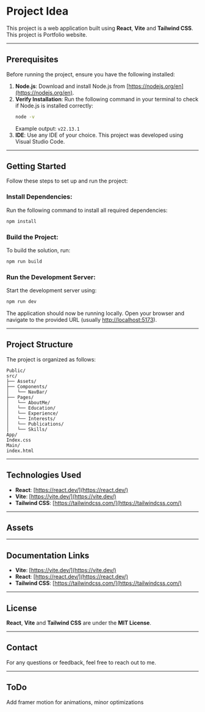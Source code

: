 # Project Idea

This project is a web application built using **React**, **Vite** and **Tailwind CSS**. This project is Portfolio website.

---

## Prerequisites

Before running the project, ensure you have the following installed:

1. **Node.js**: Download and install Node.js from [https://nodejs.org/en](https://nodejs.org/en).
2. **Verify Installation**: Run the following command in your terminal to check if Node.js is installed correctly:
   ```bash
   node -v
   ```
   Example output: `v22.13.1`
3. **IDE**: Use any IDE of your choice. This project was developed using Visual Studio Code.

---

## Getting Started

Follow these steps to set up and run the project:

### Install Dependencies:

Run the following command to install all required dependencies:

```bash
npm install
```

### Build the Project:

To build the solution, run:

```bash
npm run build
```

### Run the Development Server:

Start the development server using:

```bash
npm run dev
```

The application should now be running locally. Open your browser and navigate to the provided URL (usually [http://localhost:5173](http://localhost:5173)).

---

## Project Structure

The project is organized as follows:

```
Public/
src/
├── Assets/
├── Components/
│   └── NavBar/
├── Pages/
│   └── AboutMe/
│   └── Education/
│   └── Experience/
│   └── Interests/
│   └── Publications/
│   └── Skills/
App/
Index.css
Main/
index.html
```

---

## Technologies Used

- **React**: [https://react.dev/](https://react.dev/)
- **Vite**: [https://vite.dev/](https://vite.dev/)
- **Tailwind CSS**: [https://tailwindcss.com/](https://tailwindcss.com/)

---

## Assets

---

## Documentation Links

- **Vite**: [https://vite.dev/](https://vite.dev/)
- **React**: [https://react.dev/](https://react.dev/)
- **Tailwind CSS**: [https://tailwindcss.com/](https://tailwindcss.com/)

---

## License

**React**, **Vite** and **Tailwind CSS** are under the **MIT License**.

---

## Contact

For any questions or feedback, feel free to reach out to me.

---

## ToDo

Add framer motion for animations, minor optimizations
